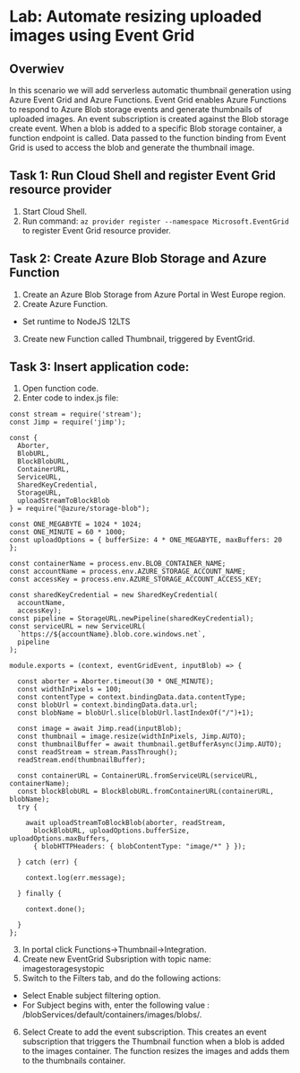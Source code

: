 # Lab: Automate resizing uploaded images using Event Grid

## Overwiev

In this scenario we will add serverless automatic thumbnail generation using Azure Event Grid and Azure Functions. Event Grid enables Azure Functions to respond to Azure Blob storage events and generate thumbnails of uploaded images. An event subscription is created against the Blob storage create event. When a blob is added to a specific Blob storage container, a function endpoint is called. Data passed to the function binding from Event Grid is used to access the blob and generate the thumbnail image.

## Task 1: Run Cloud Shell and register Event Grid resource provider


1. Start Cloud Shell.
2. Run command: ```az provider register --namespace Microsoft.EventGrid``` to register Event Grid resource provider.

## Task 2: Create Azure Blob Storage and Azure Function
1. Create an Azure Blob Storage from Azure Portal in West Europe region.
2. Create Azure Function.
* Set runtime to NodeJS 12LTS
3. Create new Function called Thumbnail, triggered by EventGrid.


## Task 3: Insert application code:

1. Open function code.
2. Enter code to index.js file:

```
const stream = require('stream');
const Jimp = require('jimp');

const {
  Aborter,
  BlobURL,
  BlockBlobURL,
  ContainerURL,
  ServiceURL,
  SharedKeyCredential,
  StorageURL,
  uploadStreamToBlockBlob
} = require("@azure/storage-blob");

const ONE_MEGABYTE = 1024 * 1024;
const ONE_MINUTE = 60 * 1000;
const uploadOptions = { bufferSize: 4 * ONE_MEGABYTE, maxBuffers: 20 };

const containerName = process.env.BLOB_CONTAINER_NAME;
const accountName = process.env.AZURE_STORAGE_ACCOUNT_NAME;
const accessKey = process.env.AZURE_STORAGE_ACCOUNT_ACCESS_KEY;

const sharedKeyCredential = new SharedKeyCredential(
  accountName,
  accessKey);
const pipeline = StorageURL.newPipeline(sharedKeyCredential);
const serviceURL = new ServiceURL(
  `https://${accountName}.blob.core.windows.net`,
  pipeline
);

module.exports = (context, eventGridEvent, inputBlob) => {  

  const aborter = Aborter.timeout(30 * ONE_MINUTE);
  const widthInPixels = 100;
  const contentType = context.bindingData.data.contentType;
  const blobUrl = context.bindingData.data.url;
  const blobName = blobUrl.slice(blobUrl.lastIndexOf("/")+1);

  const image = await Jimp.read(inputBlob);
  const thumbnail = image.resize(widthInPixels, Jimp.AUTO);
  const thumbnailBuffer = await thumbnail.getBufferAsync(Jimp.AUTO);
  const readStream = stream.PassThrough();
  readStream.end(thumbnailBuffer);

  const containerURL = ContainerURL.fromServiceURL(serviceURL, containerName);
  const blockBlobURL = BlockBlobURL.fromContainerURL(containerURL, blobName);
  try {

    await uploadStreamToBlockBlob(aborter, readStream,
      blockBlobURL, uploadOptions.bufferSize, uploadOptions.maxBuffers,
      { blobHTTPHeaders: { blobContentType: "image/*" } });

  } catch (err) {

    context.log(err.message);

  } finally {

    context.done();

  }
};
```
3. In portal click Functions->Thumbnail->Integration.
4. Create new EventGrid Subsription with topic name: imagestoragesystopic
5. Switch to the Filters tab, and do the following actions:
* Select Enable subject filtering option.
* For Subject begins with, enter the following value : /blobServices/default/containers/images/blobs/.
6. Select Create to add the event subscription. This creates an event subscription that triggers the Thumbnail function when a blob is added to the images container. The function resizes the images and adds them to the thumbnails container.
